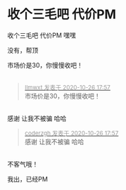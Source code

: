 # 收个三毛吧 代价PM


收个三毛吧 代价PM 嘿嘿

没有，帮顶

市场价是30，你慢慢收吧！<br />
<br />
<img src="static/image/smiley/default/lol.gif" smilieid="12" border="0" alt="" /><img src="static/image/smiley/default/lol.gif" smilieid="12" border="0" alt="" /><img src="static/image/smiley/default/lol.gif" smilieid="12" border="0" alt="" />

<div class="quote"><blockquote><font size="2"><a href="https://www.hostloc.com/forum.php?mod=redirect&amp;goto=findpost&amp;pid=9355173&amp;ptid=758669" target="_blank"><font color="#999999">llmwxt 发表于 2020-10-26 17:57</font></a></font><br />
市场价是30，你慢慢收吧！</blockquote></div><br />
感谢 让我不被骗 哈哈

<div class="quote"><blockquote><font size="2"><a href="https://www.hostloc.com/forum.php?mod=redirect&amp;goto=findpost&amp;pid=9355178&amp;ptid=758669" target="_blank"><font color="#999999">coderzgh 发表于 2020-10-26 17:57</font></a></font><br />
感谢 让我不被骗 哈哈</blockquote></div><br />
不客气哦！

我出，已经PM
